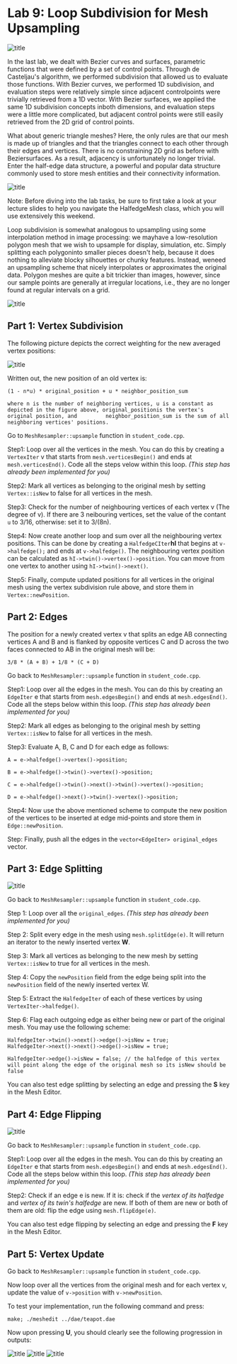 # Lab 9: Loop Subdivision for Mesh Upsampling

![title](manual_images/titleD.jpg)

In the last lab, we dealt with Bezier curves and surfaces, parametric functions that were defined by a set of control points. Through de Casteljau's algorithm, we performed subdivision that allowed us to evaluate those functions. With Bezier curves, we performed 1D subdivision, and evaluation steps were relatively simple since adjacent controlpoints were trivially retrieved from a 1D vector. With Bezier surfaces, we applied the same 1D subdivision concepts inboth dimensions, and evaluation steps were a little more complicated, but adjacent control points were still easily retrieved from the 2D grid of control points.

What about generic triangle meshes? Here, the only rules are that our mesh is made up of triangles and that the triangles connect to each other through their edges and vertices. There is no constraining 2D grid as before with Beziersurfaces. As a result, adjacency is unfortunately no longer trivial. Enter the half-edge data structure, a powerful and popular data structure commonly used to store mesh entities and their connectivity information.

![title](manual_images/title.jpg)

Note: Before diving into the lab tasks, be sure to first take a look at your lecture slides to help you navigate the HalfedgeMesh class, which you will use extensively this weekend.

Loop subdivision is somewhat analogous to upsampling using some interpolation method in image processing: we mayhave a low-resolution polygon mesh that we wish to upsample for display, simulation, etc. Simply splitting each polygoninto smaller pieces doesn't help, because it does nothing to alleviate blocky silhouettes or chunky features. Instead, weneed an upsampling scheme that nicely interpolates or approximates the original data. Polygon meshes are quite a bit trickier than images, however, since our sample points are generally at irregular locations, i.e., they are no longer found at regular intervals on a grid.

![title](manual_images/subd.jpg)

## Part 1: Vertex Subdivision

The following picture depicts the correct weighting for the new averaged vertex positions:

![title](manual_images/new_old.jpg)

Written out, the new position of an old vertex is:

    (1 - n*u) * original_position + u * neighbor_position_sum

    where n is the number of neighboring vertices, u is a constant as depicted in the figure above, original_positionis the vertex's original position, and         neighbor_position_sum is the sum of all neighboring vertices' positions.

Go to `MeshResampler::upsample` function in `student_code.cpp`.

Step1: Loop over all the vertices in the mesh. You can do this by creating a `VertexIter` v that starts from `mesh.verticesBegin()` and ends at `mesh.verticesEnd()`. Code all the steps velow within this loop. *(This step has already been implemented for you)*

Step2: Mark all vertices as belonging to the original mesh by setting `Vertex::isNew` to false for all vertices in the mesh.

Step3: Check for the number of neighbouring vertices of each vertex v (The degree of v). If there are 3 neibouring vertices, set the value of the contant `u` to 3/16, otherwise: set it to 3/(8n).

Step4: Now create another loop and sum over all the neighbouring vertex positions. This can be done by creating a `HalfedgeCIter`**hI** that begins at `v->halfedge();` and ends at `v->halfedge()`. The neighbouring vertex position can be calculated as `hI->twin()->vertex()->position`. You can move from one vertex to another using `hI->twin()->next()`.

Step5: Finally, compute updated positions for all vertices in the original mesh using the vertex subdivision rule above, and store them in `Vertex::newPosition`.

## Part 2: Edges

The position for a newly created vertex v that splits an edge AB connecting vertices A and B and is flanked by opposite vertices C and D across the two faces connected to AB in the original mesh will be:

    3/8 * (A + B) + 1/8 * (C + D)


Go back to `MeshResampler::upsample` function in `student_code.cpp`.

Step1: Loop over all the edges in the mesh. You can do this by creating an `EdgeIter` e that starts from `mesh.edgesBegin()` and ends at `mesh.edgesEnd()`. Code all the steps below within this loop. *(This step has already been implemented for you)*

Step2: Mark all edges as belonging to the original mesh by setting `Vertex::isNew` to false for all vertices in the mesh.

Step3: Evaluate A, B, C and D for each edge as follows:

    A = e->halfedge()->vertex()->position;
  
    B = e->halfedge()->twin()->vertex()->position;
    
    C = e->halfedge()->twin()->next()->twin()->vertex()->position;
    
    D = e->halfedge()->next()->twin()->vertex()->position;
 
Step4: Now use the above mentioned scheme to compute the new position of the vertices to be inserted at edge mid-points and store them in `Edge::newPosition`.

Step: Finally, push all the edges in the `vector<EdgeIter> original_edges` vector.

## Part 3: Edge Splitting

![title](manual_images/s.png)

Go back to `MeshResampler::upsample` function in `student_code.cpp`. 

Step 1: Loop over all the `original_edges`. *(This step has already been implemented for you)*

Step 2: Split every edge in the mesh using `mesh.splitEdge(e)`. It will return an iterator to the newly inserted vertex **W**.

Step 3: Mark all vertices as belonging to the new mesh by setting `Vertex::isNew` to true for all vertices in the mesh.

Step 4: Copy the `newPosition` field from the edge being split into the `newPosition` field of the newly inserted vertex W.

Step 5: Extract the `HalfedgeIter` of each of these vertices by using `VertexIter->halfedge()`. 

Step 6: Flag each outgoing edge as either being new or part of the original mesh. You may use the following scheme:

    HalfedgeIter->twin()->next()->edge()->isNew = true;
    HalfedgeIter->next()->next()->edge()->isNew = true; 

    HalfedgeIter->edge()->isNew = false; // the halfedge of this vertex will point along the edge of the original mesh so its isNew should be false

You can also test edge splitting by selecting an edge and pressing the **S** key in the Mesh Editor.  

## Part 4: Edge Flipping

![title](manual_images/f.png)

Go back to `MeshResampler::upsample` function in `student_code.cpp`.

Step1: Loop over all the edges in the mesh. You can do this by creating an `EdgeIter` e that starts from `mesh.edgesBegin()` and ends at `mesh.edgesEnd()`. Code all the steps below within this loop. *(This step has already been implemented for you)*

Step2: Check if an edge e is new. If it is: check if the *vertex of its halfedge* and *vertex of its twin's halfedge* are new. If both of them are new or both of them are old: flip the edge using `mesh.flipEdge(e)`.

You can also test edge flipping by selecting an edge and pressing the **F** key in the Mesh Editor.  

## Part 5: Vertex Update

Go back to `MeshResampler::upsample` function in `student_code.cpp`.

Now loop over all the vertices from the original mesh and for each vertex v, update the value of `v->position` with `v->newPosition`. 

To test your implementation, run the following command and press:

    make; ./meshedit ../dae/teapot.dae

Now upon pressing **U**, you should clearly see the following progression in outputs:

![title](manual_images/O1.png)
![title](manual_images/o2.png)
![title](manual_images/O3.png)





